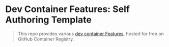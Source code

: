 # Dev Container Features: Self Authoring Template

> This repo provides various [dev container Features](https://containers.dev/implementors/features/), hosted for free on GitHub Container Registry.
>